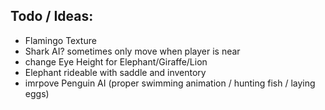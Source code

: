 
## Todo / Ideas:

 - Flamingo Texture
 - Shark AI? sometimes only move when player is near
 - change Eye Height for Elephant/Giraffe/Lion
 - Elephant rideable with saddle and inventory
 - imrpove Penguin AI (proper swimming animation / hunting fish / laying eggs)